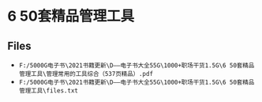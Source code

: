 # 6 50套精品管理工具

## Files

- `F:/5000G电子书\2021书籍更新\D——电子书大全55G\1000+职场干货1.5G\6 50套精品管理工具\管理常用的工具综合（537页精品）.pdf`
- `F:/5000G电子书\2021书籍更新\D——电子书大全55G\1000+职场干货1.5G\6 50套精品管理工具\files.txt`
